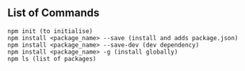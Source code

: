 ## List of Commands

    npm init (to initialise)
    npm install <package_name> --save (install and adds package.json)
    npm install <package_name> --save-dev (dev dependency)
    npm install <package_name> -g (install globally)
    npm ls (list of packages)
    